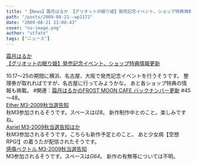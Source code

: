 ```yaml
---
title: "【News】霜月はるか 【グリオットの眠り姫】発売記念イベント、ショップ特典情報更新"
path: "/posts/2009-08-21--wp1172"
date: "2009-08-21 21:00:43"
cover: "no-image.png"
author: "stfate"
tags: ["ニュース"]
---
```


<style type="text/css">
<!--
p {white-space: pre-wrap};
-->
</style>

<a class="topics" href="http://www.team-e.co.jp/sp/griotte/index.html" target="_blank">霜月はるか 【グリオットの眠り姫】発売記念イベント、ショップ特典情報更新</a>
<div class="news">10.17～25の期間に横浜、名古屋、大阪で発売記念イベントを行うそうです。
整理券が取れればですが、名古屋に行ってみようかな。
あと各ショップ特典の情報も掲載。
#関連：<a href="http://www.timerocket.co.jp/fmc/" target="_blank">霜月はるかのFROST MOON CAFE バックナンバー更新</a>
#45～48。</div>
<a class="topics" href="http://www.ether-music.com/" target="_blank">Ether M3-2009秋当選告知</a>
<div class="news">秋M3参加されるそうです。スペースは<em>I28</em>。
新作制作中とのこと。楽しみですね。</div>
<a class="topics" href="http://www.asriel.jp/m/" target="_blank">Asriel M3-2009秋当選告知ほか</a>
<div class="news">秋M3参加されるそうです。こちらも新作予定とのこと。
あと少女病【空想RPG!】の着うたが配信されたそうです。</div>
<a class="topics" href="http://www.sen-vec.com/" target="_blank">感傷ベクトル M3-2009秋当選告知</a>
<div class="news">M3参加されるそうです。スペースは<em>G64</em>。
新作の有無等については不明。</div>
